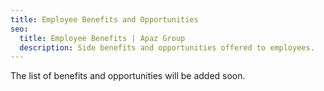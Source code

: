 ```yaml
---
title: Employee Benefits and Opportunities
seo:
  title: Employee Benefits | Apaz Group
  description: Side benefits and opportunities offered to employees.
---
```

The list of benefits and opportunities will be added soon.
